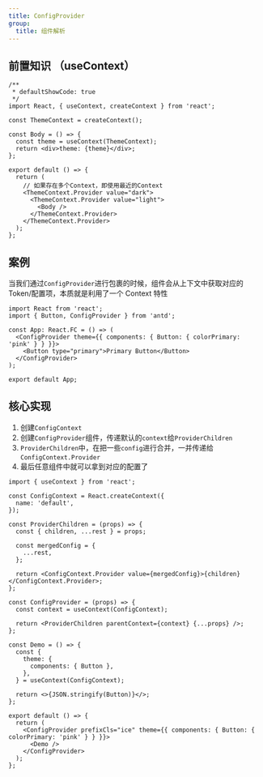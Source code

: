 ```yaml
---
title: ConfigProvider
group:
  title: 组件解析
---
```


## 前置知识 （useContext）

```tsx
/**
 * defaultShowCode: true
 */
import React, { useContext, createContext } from 'react';

const ThemeContext = createContext();

const Body = () => {
  const theme = useContext(ThemeContext);
  return <div>theme: {theme}</div>;
};

export default () => {
  return (
    // 如果存在多个Context，即使用最近的Context
    <ThemeContext.Provider value="dark">
      <ThemeContext.Provider value="light">
        <Body />
      </ThemeContext.Provider>
    </ThemeContext.Provider>
  );
};
```

## 案例

当我们通过`ConfigProvider`进行包裹的时候，组件会从上下文中获取对应的 Token/配置项，本质就是利用了一个 Context 特性

```tsx
import React from 'react';
import { Button, ConfigProvider } from 'antd';

const App: React.FC = () => (
  <ConfigProvider theme={{ components: { Button: { colorPrimary: 'pink' } } }}>
    <Button type="primary">Primary Button</Button>
  </ConfigProvider>
);

export default App;
```

## 核心实现

1. 创建`ConfigContext`
2. 创建`ConfigProvider`组件，传递默认的`context`给`ProviderChildren`
3. `ProviderChildren`中，在把一些`config`进行合并，一并传递给`ConfigContext.Provider`
4. 最后任意组件中就可以拿到对应的配置了

```tsx
import { useContext } from 'react';

const ConfigContext = React.createContext({
  name: 'default',
});

const ProviderChildren = (props) => {
  const { children, ...rest } = props;

  const mergedConfig = {
    ...rest,
  };

  return <ConfigContext.Provider value={mergedConfig}>{children}</ConfigContext.Provider>;
};

const ConfigProvider = (props) => {
  const context = useContext(ConfigContext);

  return <ProviderChildren parentContext={context} {...props} />;
};

const Demo = () => {
  const {
    theme: {
      components: { Button },
    },
  } = useContext(ConfigContext);

  return <>{JSON.stringify(Button)}</>;
};

export default () => {
  return (
    <ConfigProvider prefixCls="ice" theme={{ components: { Button: { colorPrimary: 'pink' } } }}>
      <Demo />
    </ConfigProvider>
  );
};
```
